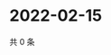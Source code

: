 # 2022-02-15

共 0 条

<!-- BEGIN WEIBO -->
<!-- 最后更新时间 Tue Feb 15 2022 15:14:16 GMT+0800 (China Standard Time) -->

<!-- END WEIBO -->

